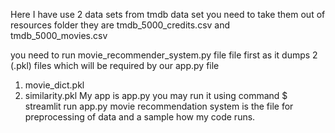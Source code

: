 Here I have use 2 data sets from tmdb data set
you need to take them out of resources folder
they are tmdb_5000_credits.csv and tmdb_5000_movies.csv

you need to run movie_recommender_system.py file file first as it dumps 2 (.pkl) files which will be required by our app.py file
1. movie_dict.pkl
2. similarity.pkl
My app is app.py
you may run it using command $ streamlit run app.py
movie recommendation system is the file for preprocessing of data and a sample how my code runs.
